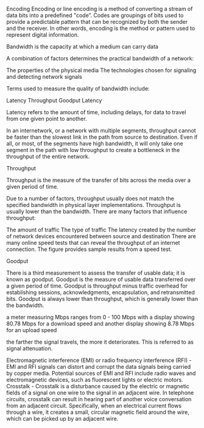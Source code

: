 Encoding
Encoding or line encoding is a method of converting a stream of data bits into a predefined "code”. Codes are groupings of bits used to provide a predictable pattern that can be recognized by both the sender and the receiver. In other words, encoding is the method or pattern used to represent digital information.

Bandwidth is the capacity at which a medium can carry data

A combination of factors determines the practical bandwidth of a network:

The properties of the physical media
The technologies chosen for signaling and detecting network signals

Terms used to measure the quality of bandwidth include:

Latency
Throughput
Goodput
Latency

Latency refers to the amount of time, including delays, for data to travel from one given point to another.

In an internetwork, or a network with multiple segments, throughput cannot be faster than the slowest link in the path from source to destination. Even if all, or most, of the segments have high bandwidth, it will only take one segment in the path with low throughput to create a bottleneck in the throughput of the entire network.

Throughput

Throughput is the measure of the transfer of bits across the media over a given period of time.

Due to a number of factors, throughput usually does not match the specified bandwidth in physical layer implementations. Throughput is usually lower than the bandwidth. There are many factors that influence throughput:

The amount of traffic
The type of traffic
The latency created by the number of network devices encountered between source and destination
There are many online speed tests that can reveal the throughput of an internet connection. The figure provides sample results from a speed test.

Goodput

There is a third measurement to assess the transfer of usable data; it is known as goodput. Goodput is the measure of usable data transferred over a given period of time. Goodput is throughput minus traffic overhead for establishing sessions, acknowledgments, encapsulation, and retransmitted bits. Goodput is always lower than throughput, which is generally lower than the bandwidth.

a meter measuring Mbps ranges from 0 - 100 Mbps with a display showing 80.78 Mbps for a download speed and another display showing 8.78 Mbps for an upload speed


the farther the signal travels, the more it deteriorates. This is referred to as signal attenuation. 

Electromagnetic interference (EMI) or radio frequency interference (RFI) - EMI and RFI signals can distort and corrupt the data signals being carried by copper media. Potential sources of EMI and RFI include radio waves and electromagnetic devices, such as fluorescent lights or electric motors.
Crosstalk - Crosstalk is a disturbance caused by the electric or magnetic fields of a signal on one wire to the signal in an adjacent wire. In telephone circuits, crosstalk can result in hearing part of another voice conversation from an adjacent circuit. Specifically, when an electrical current flows through a wire, it creates a small, circular magnetic field around the wire, which can be picked up by an adjacent wire.
